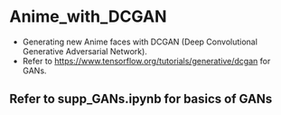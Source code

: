 # Anime_with_DCGAN


- Generating new Anime faces with DCGAN (Deep Convolutional Generative Adversarial Network).
- Refer to https://www.tensorflow.org/tutorials/generative/dcgan for GANs.

## Refer to supp_GANs.ipynb for basics of GANs

